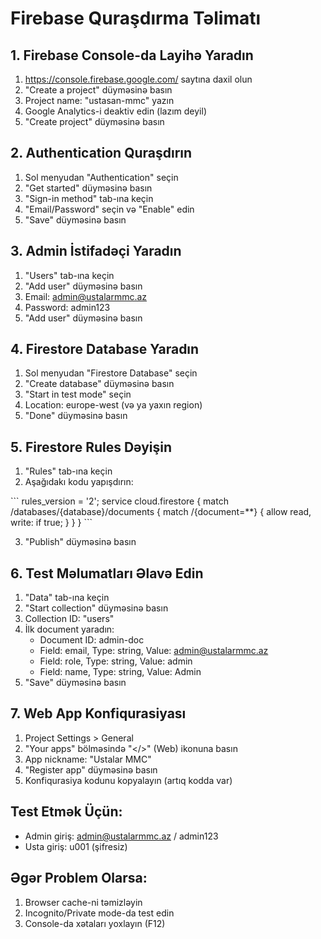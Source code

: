 # Firebase Quraşdırma Təlimatı

## 1. Firebase Console-da Layihə Yaradın
1. https://console.firebase.google.com/ saytına daxil olun
2. "Create a project" düyməsinə basın
3. Project name: "ustasan-mmc" yazın
4. Google Analytics-i deaktiv edin (lazım deyil)
5. "Create project" düyməsinə basın

## 2. Authentication Quraşdırın
1. Sol menyudan "Authentication" seçin
2. "Get started" düyməsinə basın
3. "Sign-in method" tab-ına keçin
4. "Email/Password" seçin və "Enable" edin
5. "Save" düyməsinə basın

## 3. Admin İstifadəçi Yaradın
1. "Users" tab-ına keçin
2. "Add user" düyməsinə basın
3. Email: admin@ustalarmmc.az
4. Password: admin123
5. "Add user" düyməsinə basın

## 4. Firestore Database Yaradın
1. Sol menyudan "Firestore Database" seçin
2. "Create database" düyməsinə basın
3. "Start in test mode" seçin
4. Location: europe-west (və ya yaxın region)
5. "Done" düyməsinə basın

## 5. Firestore Rules Dəyişin
1. "Rules" tab-ına keçin
2. Aşağıdakı kodu yapışdırın:

\`\`\`
rules_version = '2';
service cloud.firestore {
  match /databases/{database}/documents {
    match /{document=**} {
      allow read, write: if true;
    }
  }
}
\`\`\`

3. "Publish" düyməsinə basın

## 6. Test Məlumatları Əlavə Edin
1. "Data" tab-ına keçin
2. "Start collection" düyməsinə basın
3. Collection ID: "users"
4. İlk document yaradın:
   - Document ID: admin-doc
   - Field: email, Type: string, Value: admin@ustalarmmc.az
   - Field: role, Type: string, Value: admin
   - Field: name, Type: string, Value: Admin
5. "Save" düyməsinə basın

## 7. Web App Konfiqurasiyası
1. Project Settings > General
2. "Your apps" bölməsində "</>" (Web) ikonuna basın
3. App nickname: "Ustalar MMC"
4. "Register app" düyməsinə basın
5. Konfiqurasiya kodunu kopyalayın (artıq kodda var)

## Test Etmək Üçün:
- Admin giriş: admin@ustalarmmc.az / admin123
- Usta giriş: u001 (şifresiz)

## Əgər Problem Olarsa:
1. Browser cache-ni təmizləyin
2. Incognito/Private mode-da test edin
3. Console-da xətaları yoxlayın (F12)
